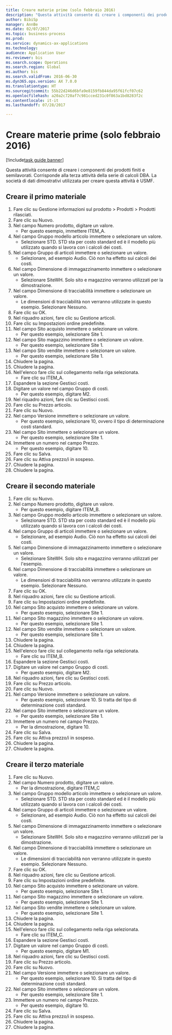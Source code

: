 ```yaml
--- 
title: Creare materie prime (solo febbraio 2016)
description: "Questa attività consente di creare i componenti dei prodotti finiti e semilavorati."
author: BibiSp
manager: AnnBe
ms.date: 02/07/2017
ms.topic: business-process
ms.prod: 
ms.service: dynamics-ax-applications
ms.technology: 
audience: Application User
ms.reviewer: bis
ms.search.scope: Operations
ms.search.region: Global
ms.author: bis
ms.search.validFrom: 2016-06-30
ms.dyn365.ops.version: AX 7.0.0
ms.translationtype: HT
ms.sourcegitcommit: 55b22d246d6bfa9e8159fb844da95f61fcf07c62
ms.openlocfilehash: a20a2c720af7c981cced231c0f863a1bd8283f2c
ms.contentlocale: it-it
ms.lasthandoff: 07/28/2017

---
```

# <a name="create-raw-materials-february-2016-only"></a>Creare materie prime (solo febbraio 2016)

[!include[task guide banner](../../includes/task-guide-banner.md)]

Questa attività consente di creare i componenti dei prodotti finiti e semilavorati. Corrisponde alla terza attività della serie di calcoli DBA. La società di dati dimostrativi utilizzata per creare questa attività è USMF.


## <a name="create-the-first-material"></a>Creare il primo materiale
1. Fare clic su Gestione informazioni sul prodotto > Prodotti > Prodotti rilasciati.
2. Fare clic su Nuovo.
3. Nel campo Numero prodotto, digitare un valore.
    * Per questo esempio, immettere ITEM_A.  
4. Nel campo Gruppo modello articolo immettere o selezionare un valore.
    * Selezionare STD. STD sta per costo standard ed è il modello più utilizzato quando si lavora con i calcoli dei costi.  
5. Nel campo Gruppo di articoli immettere o selezionare un valore.
    * Selezionare, ad esempio Audio. Ciò non ha effetto sui calcoli dei costi.  
6. Nel campo Dimensione di immagazzinamento immettere o selezionare un valore.
    * Selezionare SiteWH. Solo sito e magazzino verranno utilizzati per la dimostrazione.  
7. Nel campo Dimensione di tracciabilità immettere o selezionare un valore.
    * Le dimensioni di tracciabilità non verranno utilizzate in questo esempio. Selezionare Nessuno.  
8. Fare clic su OK.
9. Nel riquadro azioni, fare clic su Gestione articoli.
10. Fare clic su Impostazioni ordine predefinite.
11. Nel campo Sito acquisto immettere o selezionare un valore.
    * Per questo esempio, selezionare Site 1.  
12. Nel campo Sito magazzino immettere o selezionare un valore.
    * Per questo esempio, selezionare Site 1.  
13. Nel campo Sito vendite immettere o selezionare un valore.
    * Per questo esempio, selezionare Site 1.  
14. Chiudere la pagina.
15. Chiudere la pagina.
16. Nell'elenco fare clic sul collegamento nella riga selezionata.
    * Fare clic su ITEM_A.  
17. Espandere la sezione Gestisci costi.
18. Digitare un valore nel campo Gruppo di costi.
    * Per questo esempio, digitare M2.  
19. Nel riquadro azioni, fare clic su Gestisci costi.
20. Fare clic su Prezzo articolo.
21. Fare clic su Nuovo.
22. Nel campo Versione immettere o selezionare un valore.
    * Per questo esempio, selezionare 10, ovvero il tipo di determinazione costi standard.  
23. Nel campo Sito immettere o selezionare un valore.
    * Per questo esempio, selezionare Site 1.  
24. Immettere un numero nel campo Prezzo.
    * Per questo esempio, digitare 10.  
25. Fare clic su Salva.
26. Fare clic su Attiva prezzo/i in sospeso.
27. Chiudere la pagina.
28. Chiudere la pagina.

## <a name="create-the-second-material"></a>Creare il secondo materiale
1. Fare clic su Nuovo.
2. Nel campo Numero prodotto, digitare un valore.
    * Per questo esempio, digitare ITEM_B.  
3. Nel campo Gruppo modello articolo immettere o selezionare un valore.
    * Selezionare STD. STD sta per costo standard ed è il modello più utilizzato quando si lavora con i calcoli dei costi.  
4. Nel campo Gruppo di articoli immettere o selezionare un valore.
    * Selezionare, ad esempio Audio. Ciò non ha effetto sui calcoli dei costi.  
5. Nel campo Dimensione di immagazzinamento immettere o selezionare un valore.
    * Selezionare SiteWH. Solo sito e magazzino verranno utilizzati per l'esempio.  
6. Nel campo Dimensione di tracciabilità immettere o selezionare un valore.
    * Le dimensioni di tracciabilità non verranno utilizzate in questo esempio. Selezionare Nessuno.  
7. Fare clic su OK.
8. Nel riquadro azioni, fare clic su Gestione articoli.
9. Fare clic su Impostazioni ordine predefinite.
10. Nel campo Sito acquisto immettere o selezionare un valore.
    * Per questo esempio, selezionare Site 1.  
11. Nel campo Sito magazzino immettere o selezionare un valore.
    * Per questo esempio, selezionare Site 1.  
12. Nel campo Sito vendite immettere o selezionare un valore.
    * Per questo esempio, selezionare Site 1.  
13. Chiudere la pagina.
14. Chiudere la pagina.
15. Nell'elenco fare clic sul collegamento nella riga selezionata.
    * Fare clic su ITEM_B.  
16. Espandere la sezione Gestisci costi.
17. Digitare un valore nel campo Gruppo di costi.
    * Per questo esempio, digitare M2.  
18. Nel riquadro azioni, fare clic su Gestisci costi.
19. Fare clic su Prezzo articolo.
20. Fare clic su Nuovo.
21. Nel campo Versione immettere o selezionare un valore.
    * Per questo esempio, selezionare 10. Si tratta del tipo di determinazione costi standard.  
22. Nel campo Sito immettere o selezionare un valore.
    * Per questo esempio, selezionare Site 1.  
23. Immettere un numero nel campo Prezzo.
    * Per la dimostrazione, digitare 10.  
24. Fare clic su Salva.
25. Fare clic su Attiva prezzo/i in sospeso.
26. Chiudere la pagina.
27. Chiudere la pagina.

## <a name="create-the-third-material"></a>Creare il terzo materiale
1. Fare clic su Nuovo.
2. Nel campo Numero prodotto, digitare un valore.
    * Per la dimostrazione, digitare ITEM_C  
3. Nel campo Gruppo modello articolo immettere o selezionare un valore.
    * Selezionare STD. STD sta per costo standard ed è il modello più utilizzato quando si lavora con i calcoli dei costi.  
4. Nel campo Gruppo di articoli immettere o selezionare un valore.
    * Selezionare, ad esempio Audio. Ciò non ha effetto sui calcoli dei costi.  
5. Nel campo Dimensione di immagazzinamento immettere o selezionare un valore.
    * Selezionare SiteWH. Solo sito e magazzino verranno utilizzati per la dimostrazione.  
6. Nel campo Dimensione di tracciabilità immettere o selezionare un valore.
    * Le dimensioni di tracciabilità non verranno utilizzate in questo esempio. Selezionare Nessuno.  
7. Fare clic su OK.
8. Nel riquadro azioni, fare clic su Gestione articoli.
9. Fare clic su Impostazioni ordine predefinite.
10. Nel campo Sito acquisto immettere o selezionare un valore.
    * Per questo esempio, selezionare Site 1.  
11. Nel campo Sito magazzino immettere o selezionare un valore.
    * Per questo esempio, selezionare Site 1.  
12. Nel campo Sito vendite immettere o selezionare un valore.
    * Per questo esempio, selezionare Site 1.  
13. Chiudere la pagina.
14. Chiudere la pagina.
15. Nell'elenco fare clic sul collegamento nella riga selezionata.
    * Fare clic su ITEM_C.  
16. Espandere la sezione Gestisci costi.
17. Digitare un valore nel campo Gruppo di costi.
    * Per questo esempio, digitare M1.  
18. Nel riquadro azioni, fare clic su Gestisci costi.
19. Fare clic su Prezzo articolo.
20. Fare clic su Nuovo.
21. Nel campo Versione immettere o selezionare un valore.
    * Per questo esempio, selezionare 10. Si tratta del tipo di determinazione costi standard.  
22. Nel campo Sito immettere o selezionare un valore.
    * Per questo esempio, selezionare Site 1.  
23. Immettere un numero nel campo Prezzo.
    * Per questo esempio, digitare 10.  
24. Fare clic su Salva.
25. Fare clic su Attiva prezzo/i in sospeso.
26. Chiudere la pagina.
27. Chiudere la pagina.


